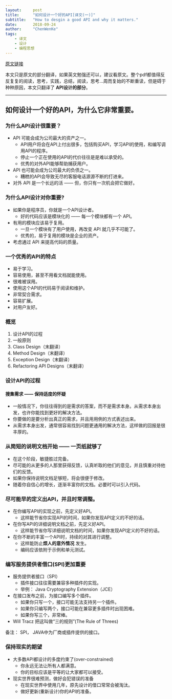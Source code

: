 ```yaml
---
layout:     post
title:      "如何设计一个好的API[译文(一)]"
subtitle:   "How to desgin a good API and why it matters."
date:       2018-09-24
author:     "ChenWenKe"
tags:
    - 译文
    - 设计
    - 编程思想
---
```

[原文链接](https://courses.cs.washington.edu/courses/cse403/07wi/lectures/slides/bloch-how_to_design_a_good_api.pdf)

本文只是原文的部分翻译，如果英文勉强还可以，建议看原文。整个pdf都值得反反复复的阅读，思考，实践，总结，阅读，思考...周而复始的不断重读，但是碍于种种原因，本文只翻译了 **API设计的部分**。

---

## 如何设计一个好的API，为什么它非常重要。

### 为什么API设计很重要？
- API 可能会成为公司最大的资产之一。
    - API用户将会在API上付出很多，包括购买API，学习API的使用，和编写调用API的程序。 
    - 停止一个正在使用的API的代价往往是是难以承受的。 
    - 优秀的对外API能够帮助捕获用户。 
- API 也可能会成为公司最大的负债之一。
    - 糟糕的API会导致无尽的客服电话源源不断的打进来。
- 对外 API 是一个长远的活 —— 但，你只有一次机会把它做好。


### 为什么API设计对你重要?
- 如果你是程序员，你就是一个API设计者。
    - 好的代码应该是模块化的 —— 每一个模块都有一个 API。
- 有用的模块应该易于复用。
    - 一旦一个模块有了用户使用，再改变 API 就几乎不可能了。
    - 优秀的，易于复用的模块是企业的资产。
- 考虑通过 API 来提高代码的质量。 


### 一个优秀的API的特点
- 易于学习。
- 容易使用，甚至不用看文档就能使用。
- 很难被误用。
- 使用这个API的代码易于阅读和维护。 
- 非常契合需求。
- 容易扩展。
- 对用户友好。

### 概览
1. 设计API的过程
2. 一般原则
3. Class Design（末翻译）
4. Method Design（末翻译）
5. Exception Design（末翻译）
6. Refactoring API Designs（末翻译）

### 设计API的过程

#### 搜集需求 —— 保持适度的怀疑
- 一般情况下，你往往得到的是需求的答案，而不是需求本身。从需求本身出发，也许你能找到更好的解决方法。 
- 你要做的是要分析出真正的需求，并且用用例的方式表述出来。 
- 从需求本身出发，通常很容易找到问题更通用的解决方法，这样做的回报是很丰厚的。


### 从简短的说明文档开始 —— 一页纸就够了
- 在这个阶段，敏捷胜过完备。
- 尽可能的从更多的人那里获得反馈，认真听取的他们的意见，并且慎重对待他们的反馈。
- 如果你保持说明文档足够短，将会很便于修改。 
- 随着你自信心的增长，逐渐丰富你的文档。必要时可以引入代码。 

### 尽可能早的定义出API，并且时常调整。
- 在你编写API的实现之前，先定义好API。
    - 这样能节省你实现API的时间，如果你发现API定义的不好的话。
- 在你写API的详细说明文档之前，先定义好API。
    - 这样能节省你写详细说明文档的时间，如果你发现API定义的不好的话。
- 在你不断的丰富一个API时，持续的对其进行调整。
    - 这样能防止**烦人的意外情况** 发生。
    - 编码应该依附于示例和单元测试。 

### 编写服务提供者借口(SPI)更加重要
- 服务提供者接口（SPI）
    - 插件接口往往需要兼容多种插件的实现。
    - 举例： Java Cryptography Extension（JCE）
- 在接口发布之前，为接口编写多个插件。
    - 如果你只写一个，接口可能无法支持另一个插件。
    - 如果你只编写两个，接口可能在兼容更多插件时出现困难。
    - 如果你写三个，非常棒。
- Will Tracz 把这叫做“三的规则”(The Rule of Threes)

备注： SPI， JAVA中为厂商或插件提供的接口。


### 保持现实的期望
- 大多数API都设计的多度约束了(over-constrained)
    - 你永远无法让所有人都满意。
    - 你的目标应该是平等的让大家都可以接受。
- 现实世界很难预测，做好会犯错误的准备
    - 在现实世界中使用几年，原先设计的借口常常会被淘汰。
    - 做好更新(重新设计)你的API的准备。



